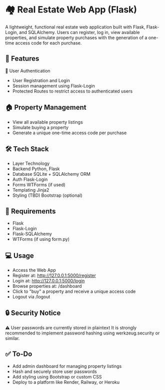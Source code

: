 # 🏘️ Real Estate Web App (Flask)
A lightweight, functional real estate web application built with Flask, Flask-Login, and SQLAlchemy. Users can register, log in, view available properties, and simulate property purchases with the generation of a one-time access code for each purchase.

## 🚀 Features
👤 User Authentication
- User Registration and Login
- Session management using Flask-Login
- Protected Routes to restrict access to authenticated users

## 🏠 Property Management
- View all available property listings
- Simulate buying a property
- Generate a unique one-time access code per purchase

## 🛠 Tech Stack
- Layer	Technology
- Backend	Python, Flask
- Database	SQLite + SQLAlchemy ORM
- Auth	Flask-Login
- Forms	WTForms (if used)
- Templating	Jinja2
- Styling (TBD)	Bootstrap (optional)

## 🧪 Requirements
- Flask
- Flask-Login
- Flask-SQLAlchemy
- WTForms (if using form.py)

## 💻 Usage
- Access the Web App
- Register at: http://127.0.0.1:5000/register
- Login at: http://127.0.0.1:5000/login
- Browse properties at: /dashboard
- Click to "buy" a property and receive a unique access code
- Logout via /logout

## 🔒 Security Notice
⚠️ User passwords are currently stored in plaintext
It is strongly recommended to implement password hashing using werkzeug.security or similar.

## ✅ To-Do
- Add admin dashboard for managing property listings
- Hash and securely store user passwords
- Add styling using Bootstrap or custom CSS
- Deploy to a platform like Render, Railway, or Heroku
